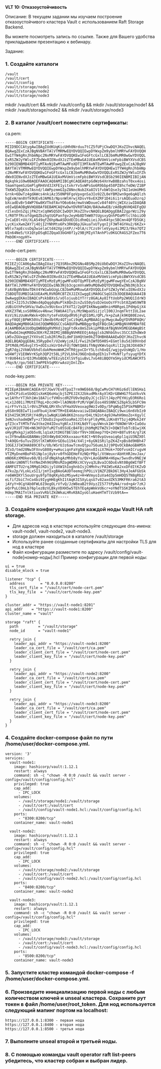 **VLT 10: Отказоустойчивость**

Описание:
В текущем задании мы изучаем построение отказоустойчивого кластера Vault с использованием Raft Storage Backend.

Вы можете посмотреть запись по ссылке. Также для Вашего удобства прикладываем презентацию к вебинару.

Задание:

### 1. Создайте каталоги
```
/vault
/vault/cert
/vault/config
/vault/storage/node1
/vault/storage/node2
/vault/storage/node3
```

mkdir /vault/cert && mkdir /vault/config && mkdir /vault/storage/node1 && mkdir /vault/storage/node2 && mkdir /vault/storage/node3

###  2. В каталог /vault/cert поместите сертификаты:
ca.pem:

```
-----BEGIN CERTIFICATE-----
MIID9DCCAtygAwIBAgIUdKUqKicUHh0Nrduu7tCZ5fUPjCkwDQYJKoZIhvcNAQEL
BQAwgZExCzAJBgNVBAYTAlVTMRMwEQYDVQQIEwpDYWxpZm9ybmlhMRYwFAYDVQQH
Ew1TYW4gRnJhbmNpc2NvMRYwFAYDVQQKEw1FeGFtcGxlLCBJbmMuMR0wGwYDVQQL
ExRSZWJyYWluIFZhdWx0IENvdXJzZTEeMBwGA1UEAxMVUmVicmFpbiBWYXVsdCBS
b290IENBMB4XDTIyMTAxNjEwMTAwMFoXDTI3MTAxNTEwMTAwMFowgZExCzAJBgNV
BAYTAlVTMRMwEQYDVQQIEwpDYWxpZm9ybmlhMRYwFAYDVQQHEw1TYW4gRnJhbmNp
c2NvMRYwFAYDVQQKEw1FeGFtcGxlLCBJbmMuMR0wGwYDVQQLExRSZWJyYWluIFZh
dWx0IENvdXJzZTEeMBwGA1UEAxMVUmVicmFpbiBWYXVsdCBSb290IENBMIIBIjAN
BgkqhkiG9w0BAQEFAAOCAQ8AMIIBCgKCAQEA8tpGdWz64XnYwB8BzahsT0xx4osi
tmamYqemSzGmPlgRH4Vd3JXFE1yitxkrYvSvWPsGo6R9bbp458PZ8hcfeDW/Z1BP
TkKW5ZQqKXx7Asnd/l4WPpzmmGIpZ8NncNub2Xa8IV1fvbWlQse3y7AI1eUmUMHS
Grnk+6DwTz4gdAWcs4nkiAz350NP8FgoVpxgnSa3Io92ZL0eYBM2wn9ge6qAQlzh
hgExW/mn8Vfk9UEv8JAM63/NpsnWlHrwjXDsvY6vEXZRF1D4i6i1rsAQEuaOzrqJ
bXcadEvBr54WP76w8KVTkdfAvYO6o64e/mwVsWDoueCv84f40YcjWIXziwIDAQAB
o0IwQDAOBgNVHQ8BAf8EBAMCAQYwDwYDVR0TAQH/BAUwAwEB/zAdBgNVHQ4EFgQU
rZlesDnSZqijPA2txCq0WSQSDCIwDQYJKoZIhvcNAQELBQADggEBAI2gprWzi29y
t/R0TFfRcofdgmQZbihgtUGPanfgvJeyHb8DTmW07tUgsxyQnhPOaMYtclhbiiO0
2+CaE0l+UV/XLA549qfZ6hpNwASDUdECDidhmQiieiJUvK4tpc5BCmn4QFfD5GKj
LycKixXwmZAY7j4OjI2YNhMto6Px3RKQ6pJGkuaTxUTyqnIjF3WT4GYHu2/6KZx+
W9lv7apEcssDq3wielaCtd42XpjnXP//+DlA/c7Czs9rleVyay4i3M23/9ko7QT2
UIn64Ne5/tX1QtpDSqBIZQqaO3bGH8f1y29BjMIyV7AnhPlu9KGCR4GS2FZeo7T6
PmbOK+nqyHY=
-----END CERTIFICATE-----
```
node-cert.pem:
```
-----BEGIN CERTIFICATE-----
MIIEZjCCA06gAwIBAgIUazj7Q3SRbxZM2GNu4BSMp20iUbEwDQYJKoZIhvcNAQEL
BQAwgZExCzAJBgNVBAYTAlVTMRMwEQYDVQQIEwpDYWxpZm9ybmlhMRYwFAYDVQQH
Ew1TYW4gRnJhbmNpc2NvMRYwFAYDVQQKEw1FeGFtcGxlLCBJbmMuMR0wGwYDVQQL
ExRSZWJyYWluIFZhdWx0IENvdXJzZTEeMBwGA1UEAxMVUmVicmFpbiBWYXVsdCBS
b290IENBMB4XDTIyMTExMzEyMjgwMFoXDTQyMTExMzEyMjgwMFowgYExCzAJBgNV
BAYTAlJVMRYwFAYDVQQIEw1Nb3Njb3cgcmVnaW9uMQ8wDQYDVQQHEwZNb3Njb3cx
FzAVBgNVBAoTDkV4YW1wbGUgLCBJbmMuMRowGAYDVQQLExFSZWJyYWluIENvdXJz
ZSBDQTEUMBIGA1UEAxMLRVRDRCBTZXJ2ZXIwggEiMA0GCSqGSIb3DQEBAQUAA4IB
DwAwggEKAoIBAQCsPskbBXsS/xOlojuub1YTrrz8GALAy8IftUobPp2WUQ1IdrW3
JeEI+J2J5Js5DWxd4pDqgdqNuPlk8QnZcnZuS50ySsDJeUoOsYFYcbt8ZpWS9WTB
zUBiGthPeSHVa/XwDuJx9Uc6xx1FkVT2/2pQPIkKNwgaW0ninM8RgeLIPdHpGjX4
vHXZ3TWLsxS0RNGov4Nxwc76WUA41Tys/Mz9WpaUSizjzlI00JJnqmTkttIUL2ae
KsVi9izUuWvRWxk+Q0sYyteFxUUdpdRV6jFqD1bMi/QPL/k+pZuAjk9KQ80EzevL
pLyf0QEjBPWK50Vu7iNedbtMz4QTjoCi9qKLAgMBAAGjgcMwgcAwDgYDVR0PAQH/
BAQDAgWgMB0GA1UdJQQWMBQGCCsGAQUFBwMBBggrBgEFBQcDAjAMBgNVHRMBAf8E
AjAAMB0GA1UdDgQWBBQgRVMXdj2qgFtdkx8mSZokipPRBzAfBgNVHSMEGDAWgBSt
mV6wOdJmqKM8Da3EKrRZJBIMIjBBBgNVHREEOjA4gglsb2NhbGhvc3SCC3ZhdWx0
LW5vZGUxggt2YXVsdC1ub2RlMoILdmF1bHQtbm9kZTOHBH8AAAEwDQYJKoZIhvcN
AQELBQADggEBAL35RypDe7/U2eWyjzAJI/Fwi2hIWfD5H0S+EGmtl8u5dJ89Vnbd
IPtMd8/MS4vglY5+dOIszkUrO4vFdjfOWtQA8ifhNgVKWvSqsRilI2g38JOX4Ok7
ZgR7dgi2VkWUVbhdldakMemoWmK2HTR0jpxCDrY5Ltch8xQI/wgjgvUsWgD/1/Ho
wd4WfjV1E0WVrKSph3QP2t58LjP2VLbh4J96EnQo8gdIh1sT+MvNflyfsyugYDfX
Yr8U044iSrQ3JMxbBDB/wTEEzybIXlSVfgiuBvL7xG48iBQOYm5HyidCMSAWCRTS
/Rqs9//go/56El3mPPEhSqMXrwAsUjDnlZE=
-----END CERTIFICATE-----
```
node-key.pem:
```
-----BEGIN RSA PRIVATE KEY-----
MIIEpAIBAAKCAQEArD7JGwV7Ev8TpaI7rm9WE668/BgCwMvCH7VKGz6dllENSHa1
tyXhCPidieSbOQ1sXeKQ6oHajbj5ZPEJ2XJ2bkudMkrAyXlKDrGBWHG7fGaVkvVk
wc1AYhrYT3kh1Wv18A7icfVHOscdRZFU9v9qUDyJCjcIGltJ4pzPEYHiyD3R6Ro1
+Lx12d01i7MUtETRqL+DccHO+llAONU8rPzM/VqWlEos485SNNCSZ6pk5LbSFC9m
nirFYvYs1Llr0VsZPkNLGMrXhcVFHaXUVeoxag9WzIv0Dy/5PqWbgI5PSkPNBM3r
y6S8n9EBIwT1iudFbu4jXnW7TM+EE46AovaiiwIDAQABAoIBAQCi9wxi6n6VbIz0
K1h4I5K3MJ5RjY4dRys1wNqKiGWk8K62nsoyrD4LtN2ot4g9JHwhH9moZo+XgylC
3eNJvshadmQWTy+z73OoDz2npoOSoaRm1JIt4rpFl8yM9LiUKn8YT5zj4QMxk24Y
gfZ3cxTtMTkfVw3tke2H4IDxuYgNlxJ3tKLNdYfiquVWnsk1Wrf6NOWrVK+IaOdu
wyVJR1UT706+N63KFQVfuM2Ts05SUEcB4FBjihbMqM2TWZVJ+DQW3TobTcB1wjXK
oHygMxkgJjaOb5v8Llq1aXJtDKGTBElbbrf9V+38Emep7YQ+2HV+B8Tu9t4/g7iK
sc3Y9nwBAoGBANWojDXV4Wy84CHXkxxaaurK4Ct+Nt0vpUveaiq6pl1qiU3NZX0l
T+A9QGr6uTuvZOStlKlWRXHrGE6u1194/X4lj+6yGN1SRilpZK4Z+pBs8d9HBh47
1OGEJJlW3HA889C07x/Ub/WSrUJz6awTcmvQtpu7S6umLbJj9PQvOCkBAoGBAM5h
PZsO/tmd20Nw3FXnvG808y+wHuciqnFaYgDgimnx8IsiX7Hok+7OOfvsmICrugvH
VTZMyDneHBoP451Nploj8ykrv0fhGDEHeFXzNQrPBpl/XtWeuxrAbHtHRJmvJax/
mNO6KzXMOkev60/B1cGFdNgkhgAzMhb8yYu/QV+LAoGBAMA+H6pw/5wvdhv9NEjW
sk0AriN0NTlfnYNeZHh96SM0sMZogWDRKcXCVyvq3LBvaIC6DoEvNt0Bg6WIfBFT
dAMFGTTU2rqJRMgOJKDijylUXW1hIoghnbIsjCHMnhv/PAIWSvKA2xxDFdItKZvD
A7ku2p/VLokLxSI1/jmYIxgBAoGAUDTeemqjhPOiiV1NZF2BkD6l3Hy4JeAFGbSk
re6WHIKYl5ouUrgu9fpT8qKKykbzMSyw4z+H+WVmyoIuVa4d3p5mHDQSTN8gRb2/
eLfif2biC7nCo4bi9IygHHEgKhI1tAqK3I5XyLqsU7v82axdZK53MKFRKra62tA3
jAYyY+0CgYAb0FWL6I9egOLrVfvQ/JzW8eaB2t9VyzZI577tPpN4/rod+g4r7zKJ
eQrPuLC0mLb76plezBzVLBkyVDXH5w5TEhTEq4pWmkVd6cr+oYNdTSSKIM85dxxk
Hdmp7MA1TnlktiuxVvRblZkUWkaLHRvK8AIyoGluHaeHTmTlVzb9tA==
-----END RSA PRIVATE KEY-----
```
###  3. Создайте конфигурацию для каждой ноды Vault HA raft storage.
- Для адресов нод в кластере используйте следующие dns-имена: vault-node1, vault-node2, vault-node3.
- storage должен находиться в каталоге /vault/storage
- Используйте ранее созданные сертификаты для настройки TLS для нод в кластере
- Файл конфигурации разместите по адресу /vault/config/vault-node[номер-ноды].hcl
Пример конфигурации для первой ноды:
```
ui = true
disable_mlock = true

listener "tcp" {
  address       = "0.0.0.0:8200"
  tls_cert_file = "/vault/cert/node-cert.pem"
  tls_key_file  = "/vault/cert/node-key.pem"
}

cluster_addr = "https://vault-node1:8201"
api_addr    = "https://vault-node1:8200"
cluster_name = "vault"

storage "raft" {
  path         = "/vault/storage"
  node_id      = "vault-node1"

  retry_join {
    leader_api_addr = "https://vault-node1:8200"
    leader_ca_cert_file = "/vault/cert/ca.pem"
    leader_client_cert_file = "/vault/cert/node-cert.pem"
    leader_client_key_file = "/vault/cert/node-key.pem"
  }

  retry_join {
    leader_api_addr = "https://vault-node2:8200"
    leader_ca_cert_file = "/vault/cert/ca.pem"
    leader_client_cert_file = "/vault/cert/node-cert.pem"
    leader_client_key_file = "/vault/cert/node-key.pem"
  }

  retry_join {
    leader_api_addr = "https://vault-node3:8200"
    leader_ca_cert_file = "/vault/cert/ca.pem"
    leader_client_cert_file = "/vault/cert/node-cert.pem"
    leader_client_key_file = "/vault/cert/node-key.pem"
  }
}
```
###  4. Создайте docker-compose файл по пути /home/user/docker-compose.yml.
```
version: '3'
services:
  vault-node1:
    image: hashicorp/vault:1.12.1
    restart: always
    command: sh -c "chown -R 0:0 /vault && vault server -config=/vault/config/config.hcl"
    privileged: true
    cap_add:
      - IPC_LOCK
    volumes:
      - /vault/storage/node1:/vault/storage
      - /vault/cert:/vault/cert
      - /vault/config/vault-node1.hcl:/vault/config/config.hcl
    ports:
      - "8300:8200/tcp"
    container_name: vault-node1

  vault-node2:
    image: hashicorp/vault:1.12.1
    restart: always
    command: sh -c "chown -R 0:0 /vault && vault server -config=/vault/config/config.hcl"
    privileged: true
    cap_add:
      - IPC_LOCK
    volumes:
      - /vault/storage/node2:/vault/storage
      - /vault/cert:/vault/cert
      - /vault/config/vault-node2.hcl:/vault/config/config.hcl
    ports:
      - "8400:8200/tcp"
    container_name: vault-node2

  vault-node3:
    image: hashicorp/vault:1.12.1
    restart: always
    command: sh -c "chown -R 0:0 /vault && vault server -config=/vault/config/config.hcl"
    privileged: true
    cap_add:
      - IPC_LOCK
    volumes:
      - /vault/storage/node3:/vault/storage
      - /vault/cert:/vault/cert
      - /vault/config/vault-node3.hcl:/vault/config/config.hcl
    ports:
      - "8500:8200/tcp"
    container_name: vault-node3
```
### 5. Запустите кластер командой docker-compose -f /home/user/docker-compose.yml.

### 6. Произведите инициализацию первой ноды с любым количеством ключей и unseal кластера. Cохраните рут токен в файл /home/user/root_token. Для нод используется следующий мапинг портом на localhost:
```
https://127.0.0.1:8300 - первая нода
https://127.0.0.1:8400 - вторая нода
https://127.0.0.1:8500 - третья нода
```
###  7. Выполните unseal второй и третьей ноды.

###  8. С помощью команды vault operator raft list-peers убедитесь, что кластер собран и выбран лидер.